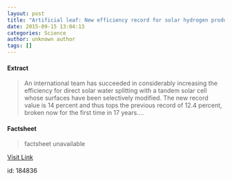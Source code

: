 ```yaml
---
layout: post
title: "Artificial leaf: New efficiency record for solar hydrogen production is 14 percent"
date: 2015-09-15 13:04:13
categories: Science
author: unknown author
tags: []
---
```



#### Extract
>An international team has succeeded in considerably increasing the efficiency for direct solar water splitting with a tandem solar cell whose surfaces have been selectively modified. The new record value is 14 percent and thus tops the previous record of 12.4 percent, broken now for the first time in 17 years....

#### Factsheet
>factsheet unavailable

[Visit Link](http://www.sciencedaily.com/releases/2015/09/150915090413.htm)

id:  184836


